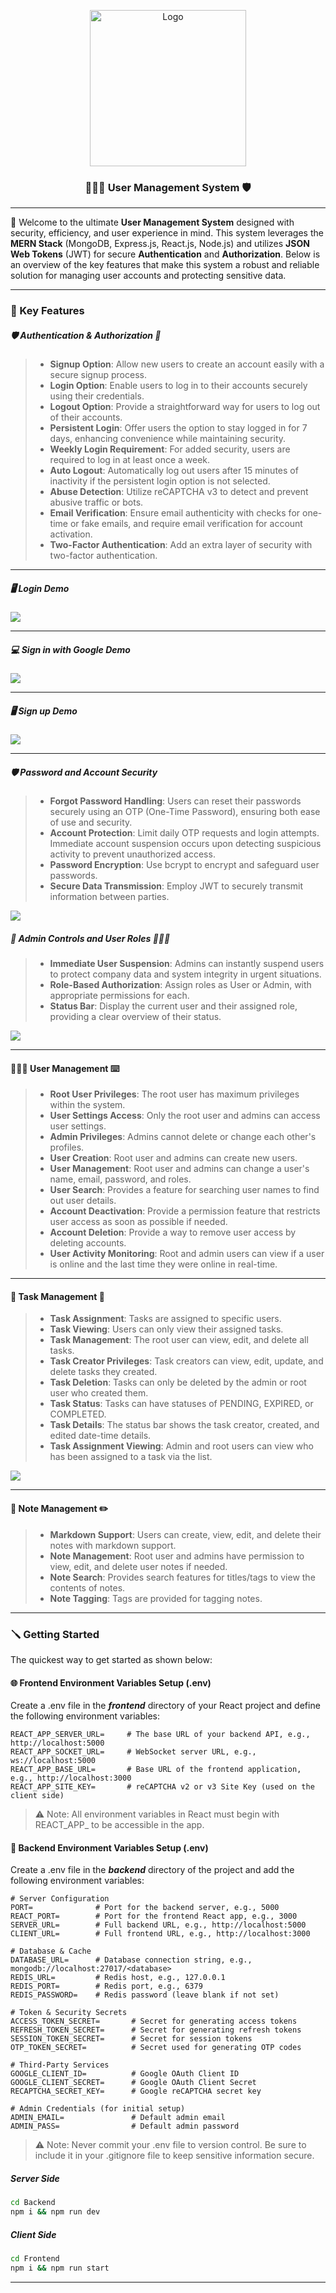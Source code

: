 <p align="center">
<img src="public/banner.png" alt="Logo" width="250" height="250" justify-items="center"/>
<h3 align="center">👩🏻‍💻 User Management System 🛡️</h3>
</p>

---

🎉 Welcome to the ultimate **User Management System** designed with security, efficiency, and user experience in mind. This system leverages the **MERN Stack** (MongoDB, Express.js, React.js, Node.js) and utilizes **JSON Web Tokens** (JWT) for secure **Authentication** and **Authorization**. Below is an overview of the key features that make this system a robust and reliable solution for managing user accounts and protecting sensitive data.

---
### 🎈 Key Features

##### 🛡️ Authentication & Authorization 🪪

> - **Signup Option**: Allow new users to create an account easily with a secure signup process.
> - **Login Option**: Enable users to log in to their accounts securely using their credentials.
> - **Logout Option**: Provide a straightforward way for users to log out of their accounts.
> - **Persistent Login**: Offer users the option to stay logged in for 7 days, enhancing convenience while maintaining security.
> - **Weekly Login Requirement**: For added security, users are required to log in at least once a week.
> - **Auto Logout**: Automatically log out users after 15 minutes of inactivity if the persistent login option is not selected.
> - **Abuse Detection**: Utilize reCAPTCHA v3 to detect and prevent abusive traffic or bots.
> - **Email Verification**: Ensure email authenticity with checks for one-time or fake emails, and require email verification for account activation.
> - **Two-Factor Authentication**: Add an extra layer of security with two-factor authentication.

---

##### 🖥️ Login Demo
![](public/login.gif)

---

##### 💻 Sign in with Google Demo
![](public/google.gif)

---

##### 🖥️ Sign up Demo
![](public/signup.gif)

---

##### 🛡️ Password and Account Security

> - **Forgot Password Handling**: Users can reset their passwords securely using an OTP (One-Time Password), ensuring both ease of use and security.
> - **Account Protection**: Limit daily OTP requests and login attempts. Immediate account suspension occurs upon detecting suspicious activity to prevent unauthorized access.
> - **Password Encryption**: Use bcrypt to encrypt and safeguard user passwords.
> - **Secure Data Transmission**: Employ JWT to securely transmit information between parties.

![](public/reset-password.gif)

##### 🪪 Admin Controls and User Roles 👩🏻‍💻

> - **Immediate User Suspension**: Admins can instantly suspend users to protect company data and system integrity in urgent situations.
> - **Role-Based Authorization**: Assign roles as User or Admin, with appropriate permissions for each.
> - **Status Bar**: Display the current user and their assigned role, providing a clear overview of their status.

![](public/status.gif)

---

#### 👩🏻‍💻 User Management ⌨️

> - **Root User Privileges**: The root user has maximum privileges within the system.
> - **User Settings Access**: Only the root user and admins can access user settings.
> - **Admin Privileges**: Admins cannot delete or change each other's profiles.
> - **User Creation**: Root user and admins can create new users.
> - **User Management**: Root user and admins can change a user's name, email, password, and roles.
> - **User Search**: Provides a feature for searching user names to find out user details.
> - **Account Deactivation**: Provide a permission feature that restricts user access as soon as possible if needed.
> - **Account Deletion**: Provide a way to remove user access by deleting accounts.
> - **User Activity Monitoring**: Root and admin users can view if a user is online and the last time they were online in real-time.

---

#### 📝 Task Management 🧾

> - **Task Assignment**: Tasks are assigned to specific users.
> - **Task Viewing**: Users can only view their assigned tasks.
> - **Task Management**: The root user can view, edit, and delete all tasks.
> - **Task Creator Privileges**: Task creators can view, edit, update, and delete tasks they created.
> - **Task Deletion**: Tasks can only be deleted by the admin or root user who created them.
> - **Task Status**: Tasks can have statuses of PENDING, EXPIRED, or COMPLETED.
> - **Task Details**: The status bar shows the task creator, created, and edited date-time details.
> - **Task Assignment Viewing**: Admin and root users can view who has been assigned to a task via the list.

![](public/tasks.gif)

---

#### 📓 Note Management ✏️

> - **Markdown Support**: Users can create, view, edit, and delete their notes with markdown support.
> - **Note Management**: Root user and admins have permission to view, edit, and delete user notes if needed.
> - **Note Search**: Provides search features for titles/tags to view the contents of notes.
> - **Note Tagging**: Tags are provided for tagging notes.

---

### 🪛 Getting Started

The quickest way to get started as shown below:

#### 🌐 Frontend Environment Variables Setup (.env)
Create a .env file in the ***frontend*** directory of your React project and define the following environment variables:

```
REACT_APP_SERVER_URL=     # The base URL of your backend API, e.g., http://localhost:5000
REACT_APP_SOCKET_URL=     # WebSocket server URL, e.g., ws://localhost:5000
REACT_APP_BASE_URL=       # Base URL of the frontend application, e.g., http://localhost:3000
REACT_APP_SITE_KEY=       # reCAPTCHA v2 or v3 Site Key (used on the client side)
```

> ⚠️ Note: All environment variables in React must begin with REACT_APP_ to be accessible in the app.

#### 🔧 Backend Environment Variables Setup (.env)
Create a .env file in the ***backend*** directory of the project and add the following environment variables:

```
# Server Configuration
PORT=              # Port for the backend server, e.g., 5000
REACT_PORT=        # Port for the frontend React app, e.g., 3000
SERVER_URL=        # Full backend URL, e.g., http://localhost:5000
CLIENT_URL=        # Full frontend URL, e.g., http://localhost:3000

# Database & Cache
DATABASE_URL=      # Database connection string, e.g., mongodb://localhost:27017/<database>
REDIS_URL=         # Redis host, e.g., 127.0.0.1
REDIS_PORT=        # Redis port, e.g., 6379
REDIS_PASSWORD=    # Redis password (leave blank if not set)

# Token & Security Secrets
ACCESS_TOKEN_SECRET=       # Secret for generating access tokens
REFRESH_TOKEN_SECRET=      # Secret for generating refresh tokens
SESSION_TOKEN_SECRET=      # Secret for session tokens
OTP_TOKEN_SECRET=          # Secret used for generating OTP codes

# Third-Party Services
GOOGLE_CLIENT_ID=          # Google OAuth Client ID
GOOGLE_CLIENT_SECRET=      # Google OAuth Client Secret
RECAPTCHA_SECRET_KEY=      # Google reCAPTCHA secret key

# Admin Credentials (for initial setup)
ADMIN_EMAIL=               # Default admin email
ADMIN_PASS=                # Default admin password
``` 

> ⚠️ Note: Never commit your .env file to version control. Be sure to include it in your .gitignore file to keep sensitive information secure.

##### Server Side

```bash
cd Backend
npm i && npm run dev
```

##### Client Side

```bash
cd Frontend
npm i && npm run start
```

---

